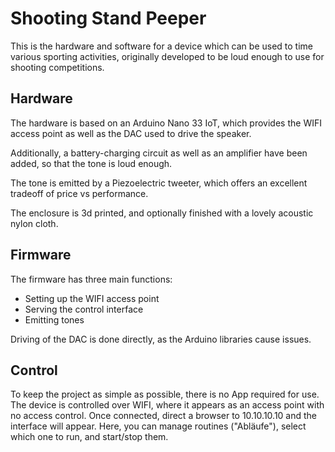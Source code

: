 Shooting Stand Peeper
================

This is the hardware and software for a device which can be used to time various sporting activities, originally developed to be loud enough to use for shooting competitions. 

Hardware
---------
The hardware is based on an Arduino Nano 33 IoT, which provides the WIFI access point as well as the DAC used to drive the speaker. 

Additionally, a battery-charging circuit as well as an amplifier have been added, so that the tone is loud enough. 

The tone is emitted by a Piezoelectric tweeter, which offers an excellent tradeoff of price vs performance. 

The enclosure is 3d printed, and optionally finished with a lovely acoustic nylon cloth.

Firmware
---------
The firmware has three main functions:
* Setting up the WIFI access point
* Serving the control interface
* Emitting tones

Driving of the DAC is done directly, as the Arduino libraries cause issues. 

Control
---------
To keep the project as simple as possible, there is no App required for use. The device is controlled over WIFI, where it appears as an access point with no access control. Once connected, direct a browser to 10.10.10.10 and the interface will appear. Here, you can manage routines ("Abläufe"), select which one to run, and start/stop them.
